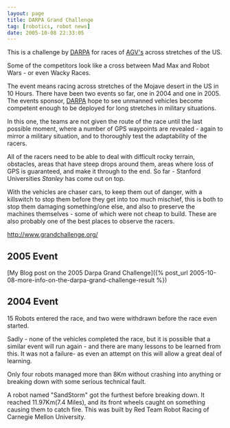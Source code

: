 ```yaml
---
layout: page
title: DARPA Grand Challenge
tag: [robotics, robot news]
date: 2005-10-08 22:33:05
---
```

This is a challenge by [DARPA](/wiki/darpa.html "Defense Advanced Research Projects Agency") for races of [AGV's](/wiki/agv.html "Automated Guided Vehical") across stretches of the US.

Some of the competitors look like a cross between Mad Max and Robot Wars - or even Wacky Races.

The event means racing across stretches of the Mojave desert in the US in 10 Hours. There have been two events so far, one in 2004 and one in 2005\. The events sponsor, [DARPA](/wiki/darpa.html "Defence Advanced Research Projects Agency") hope to see unmanned vehicles become competent enough to be deployed for long stretches in military situations.

In this one, the teams are not given the route of the race until the last possible moment, where a number of GPS waypoints are revealed - again to mirror a military situation, and to thoroughly test the adaptability of the racers.

All of the racers need to be able to deal with difficult rocky terrain, obstacles, areas that have steep drops around them, areas where loss of GPS is guaranteed, and make it through to the end. So far - Stanford Universities _Stanley_ has come out on top.

With the vehicles are chaser cars, to keep them out of danger, with a killswitch to stop them before they get into too much mischief, this is both to stop them damaging something/one else, and also to preserve the machines themselves - some of which were not cheap to build. These are also probably one of the best places to observe the racers.

<http://www.grandchallenge.org/>

## 2005 Event

[My Blog post on the 2005 Darpa Grand Challenge]({% post_url 2005-10-08-more-info-on-the-darpa-grand-challenge-result %})

## 2004 Event

15 Robots entered the race, and two were withdrawn before the race even started.

Sadly - none of the vehicles completed the race, but it is possible that a similar event will run again - and there are many lessons to be learned from this.  It was not a failure- as even an attempt on this will allow a great deal of learning.

Only four robots managed more than 8Km without crashing into anything or breaking down with some serious technical fault.

A robot named "SandStorm" got the furthest before breaking down.  It reached 11.97Km(7.4 Miles), and its front wheels caught on something causing them to catch fire.  This was built by Red Team Robot Racing of Carnegie Mellon University.
